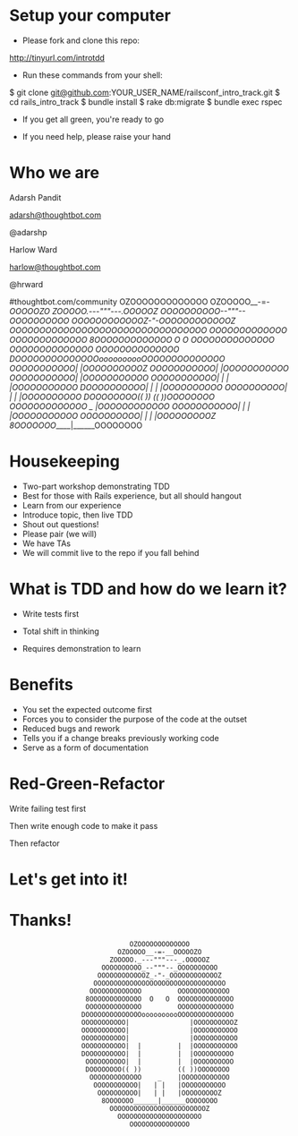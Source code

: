 # Setup your computer

- Please fork and clone this repo:

http://tinyurl.com/introtdd

- Run these commands from your shell:

$ git clone git@github.com:YOUR_USER_NAME/railsconf_intro_track.git
$ cd rails_intro_track
$ bundle install
$ rake db:migrate
$ bundle exec rspec

- If you get all green, you're ready to go

- If you need help, please raise your hand

# Who we are


Adarsh Pandit

adarsh@thoughtbot.com

@adarshp




Harlow Ward

harlow@thoughtbot.com

@hrward

#thoughtbot.com/community
                                  OZOOOOOOOOOOOOO
                               OZOOOOO__-=-__OOOOOZO
                             ZOOOOO._---"""---_.OOOOOZ
                           OOOOOOOOOO_--"""--_OOOOOOOOOO
                          OOOOOOOOOOOOZ_-"-_OOOOOOOOOOOOZ
                         OOOOOOOOOOOOOOOOOOOOOOOOOOOOOOOOO
                        OOOOOOOOOOOOO         OOOOOOOOOOOOO
                       8OOOOOOOOOOOOO  O   O  OOOOOOOOOOOOOO
                       OOOOOOOOOOOOOO         OOOOOOOOOOOOOO
                      DOOOOOOOOOOOOOOoooooooooOOOOOOOOOOOOOO
                      OOOOOOOOOOO|               |OOOOOOOOOOZ
                      OOOOOOOOOOO|               |OOOOOOOOOOO
                      OOOOOOOOOOO|               |OOOOOOOOOOO
                      OOOOOOOOOOO|  |         |  |OOOOOOOOOOO
                      DOOOOOOOOOO|  |         |  |OOOOOOOOOO
                       OOOOOOOOOO|  |         |  |OOOOOOOOOO
                       DOOOOOOOO(( ))         (( ))OOOOOOOO
                        OOOOOOOOOOOOO    _    |OOOOOOOOOOOO
                         OOOOOOOOOOO|   | |   |OOOOOOOOOOO
                          OOOOOOOOOO|   | |   |OOOOOOOOOZ
                           8OOOOOOO______|______OOOOOOOO

# Housekeeping

* Two-part workshop demonstrating TDD
* Best for those with Rails experience, but all should hangout
* Learn from our experience
* Introduce topic, then live TDD
* Shout out questions!
* Please pair (we will)
* We have TAs
* We will commit live to the repo if you fall behind

# What is TDD and how do we learn it?

- Write tests first

- Total shift in thinking

- Requires demonstration to learn

# Benefits

* You set the expected outcome first
* Forces you to consider the purpose of the code at the outset
* Reduced bugs and rework
* Tells you if a change breaks previously working code
* Serve as a form of documentation 

# Red-Green-Refactor

Write failing test first

Then write enough code to make it pass

Then refactor

# Let's get into it!

# Thanks!
                                  OZOOOOOOOOOOOOO
                               OZOOOOO__-=-__OOOOOZO
                             ZOOOOO._---"""---_.OOOOOZ
                           OOOOOOOOOO_--"""--_OOOOOOOOOO
                          OOOOOOOOOOOOZ_-"-_OOOOOOOOOOOOZ
                         OOOOOOOOOOOOOOOOOOOOOOOOOOOOOOOOO
                        OOOOOOOOOOOOO         OOOOOOOOOOOOO
                       8OOOOOOOOOOOOO  O   O  OOOOOOOOOOOOOO
                       OOOOOOOOOOOOOO         OOOOOOOOOOOOOO
                      DOOOOOOOOOOOOOOoooooooooOOOOOOOOOOOOOO
                      OOOOOOOOOOO|               |OOOOOOOOOOZ
                      OOOOOOOOOOO|               |OOOOOOOOOOO
                      OOOOOOOOOOO|               |OOOOOOOOOOO
                      OOOOOOOOOOO|  |         |  |OOOOOOOOOOO
                      DOOOOOOOOOO|  |         |  |OOOOOOOOOO
                       OOOOOOOOOO|  |         |  |OOOOOOOOOO
                       DOOOOOOOO(( ))         (( ))OOOOOOOO
                        OOOOOOOOOOOOO    _    |OOOOOOOOOOOO
                         OOOOOOOOOOO|   | |   |OOOOOOOOOOO
                          OOOOOOOOOO|   | |   |OOOOOOOOOZ
                           8OOOOOOO______|______OOOOOOOO
                             OOOOOOOOOOOOOOOOOOOOOOOOZ
                               OOOOOOOOOOOOOOOOOOOOO
                                  OOOOOOOOOOOOOOO
